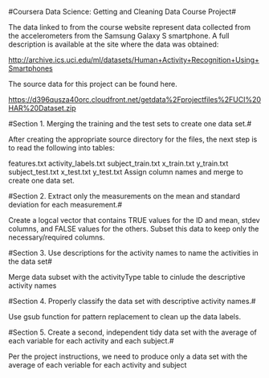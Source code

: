 #Coursera Data Science: Getting and Cleaning Data Course Project#

The data linked to from the course website represent data collected from the accelerometers from the Samsung Galaxy S smartphone. A full description is available at the site where the data was obtained: 

http://archive.ics.uci.edu/ml/datasets/Human+Activity+Recognition+Using+Smartphones 

The source data for this project can be found here.

https://d396qusza40orc.cloudfront.net/getdata%2Fprojectfiles%2FUCI%20HAR%20Dataset.zip 

#Section 1. Merging the training and the test sets to create one data set.#

After creating the appropriate source directory for the files,  the next step is to read the following into tables:

features.txt
activity_labels.txt
subject_train.txt
x_train.txt
y_train.txt
subject_test.txt
x_test.txt
y_test.txt
Assign column names and merge to create one data set.

#Section 2. Extract only the measurements on the mean and standard deviation for each measurement.#

Create a logcal vector that contains TRUE values for the ID and mean, stdev columns, and FALSE values for the others. Subset this data to keep only the necessary/required columns.

#Section 3. Use descriptions for the  activity names to name the activities in the data set#

Merge data subset with the activityType table to cinlude the descriptive activity names

#Section 4. Properly classify the data set with descriptive activity names.#

Use gsub function for pattern replacement to clean up the data labels.

#Section 5. Create a second, independent tidy data set with the average of each variable for each activity and each subject.#

Per the project instructions, we need to produce only a data set with the average of each veriable for each activity and subject
